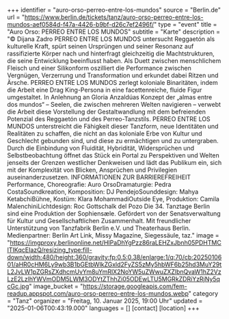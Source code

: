 +++
identifier = "auro-orso-perreo-entre-los-mundos"
source = "Berlin.de"
url = "https://www.berlin.de/tickets/tanz/auro-orso-perreo-entre-los-mundos-aef0584d-f47a-4426-b9bf-d26c7ef2496f/"
type = "event"
title = "Auro Orso: PERREO ENTRE LOS MUNDOS"
subtitle = "Karte"
description = "© Dijana Zadro
PERREO ENTRE LOS MUNDOS untersucht Reggaetón als kulturelle Kraft, spürt seinen Ursprüngen und seiner Resonanz auf rassifizierte Körper nach und hinterfragt gleichzeitig die Machtstrukturen, die seine Entwicklung beeinflusst haben. Als Duett zwischen menschlichem Fleisch und einer Silikonform oszilliert die Performance zwischen Vergnügen, Verzerrung und Transformation und erkundet dabei Ritzen und Ärsche. PERREO ENTRE LOS MUNDOS zerlegt koloniale Binaritäten, indem die Arbeit eine Drag King-Persona in eine facettenreiche, fluide Figur umgestaltet.
In Anlehnung an Gloria Anzaldúas Konzept der „almas entre dos mundos“ – Seelen, die zwischen mehreren Welten navigieren – verwebt die Arbeit diese Vorstellung der Gestaltwandlung mit dem befreienden Potenzial des Reggaetón und des Perreo-Tanzstils. PERREO ENTRE LOS MUNDOS unterstreicht die Fähigkeit dieser Tanzform, neue Identitäten und Realitäten zu schaffen, die nicht an das koloniale Erbe von Kultur und Geschlecht gebunden sind, und diese zu ermächtigen und zu untergraben. Durch die Einbindung von Fluidität, Hybridität, Widersprüchen und Selbstbeobachtung öffnet das Stück ein Portal zu Perspektiven und Welten jenseits der Grenzen westlicher Denkweisen und lädt das Publikum ein, sich mit der Komplexität von Blicken, Ansprüchen und Privilegien auseinanderzusetzen.
INFORMATIONEN ZUR BARRIEREFREIHEIT
Performance, Choreografie: Auro OrsoDramaturgie: Pedra CostaSoundkreation, Komposition: DJ PendejoSounddesign: Mahya KetabchiBühne, Kostüm: Klara MohammadiOutside Eye, Produktion: Camila MalenchiniLichtdesign: Roc Gottschalk del Pozo
Die 34. Tanztage Berlin sind eine Produktion der Sophiensæle. Gefördert von der Senatsverwaltung für Kultur und Gesellschaftlichen Zusammenhalt. Mit freundlicher Unterstützung von Tanzfabrik Berlin e.V. und Theaterhaus Berlin. Medienpartner: Berlin Art Link, Missy Magazine, Siegessäule, taz."
image = "https://imgproxy.berlinonline.net/HIPaDhYgPzz86raLEHZxJbnh05PDHTMCITIKqcEIazQ/resizing_type:fill-down/width:480/height:360/gravity:fp:0.5:0.38/enlarge:1/q:70/cb:2025010601/aHR0cHM6Ly9wb3B1bGEtbWlkZGxld2FyZS5zMy5hbWF6b25hd3MuY29tL2JvLW1pZGRsZXdhcmUvYm8uYmRlX2NoYW5uZWwuZXZlbnQvaW1hZ2VzLzE2LzlhYWVmODM5LWM3ODYtZThhZi05ODEwLTU5MGRkZDRiYzRjNy5qcGc.jpg"
image_bucket = "https://storage.googleapis.com/fem-readup.appspot.com/auro-orso-perreo-entre-los-mundos.webp"
category = "Tanz"
organizer = "Freitag, 10. Januar 2025, 19:00 Uhr"
updated = "2025-01-06T00:43:19.000"
languages = []
[contact]
[location]
+++